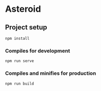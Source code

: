 # Asteroid

## Project setup
```
npm install
```

### Compiles for development
```
npm run serve
```

### Compiles and minifies for production
```
npm run build
```
